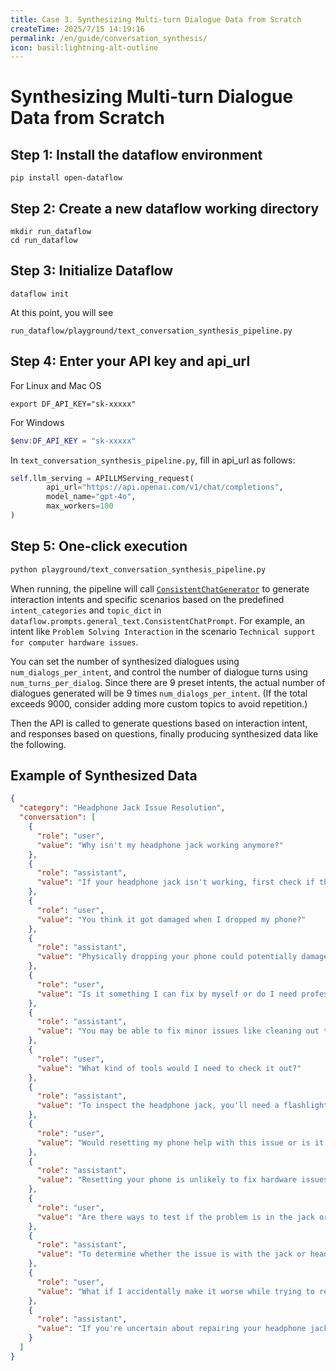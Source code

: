 ```yaml
---
title: Case 3. Synthesizing Multi-turn Dialogue Data from Scratch
createTime: 2025/7/15 14:19:16
permalink: /en/guide/conversation_synthesis/
icon: basil:lightning-alt-outline
---
```


# Synthesizing Multi-turn Dialogue Data from Scratch

## Step 1: Install the dataflow environment
```shell
pip install open-dataflow
```
## Step 2: Create a new dataflow working directory
```shell
mkdir run_dataflow
cd run_dataflow
```
## Step 3: Initialize Dataflow
```shell
dataflow init
```
At this point, you will see
```shell
run_dataflow/playground/text_conversation_synthesis_pipeline.py  
```
## Step 4: Enter your API key and api_url
For Linux and Mac OS
```shell
export DF_API_KEY="sk-xxxxx"
```

For Windows
```powershell
$env:DF_API_KEY = "sk-xxxxx"
```
In `text_conversation_synthesis_pipeline.py`, fill in api_url as follows:
```python
self.llm_serving = APILLMServing_request(
        api_url="https://api.openai.com/v1/chat/completions",
        model_name="gpt-4o",
        max_workers=100
)
```

## Step 5: One-click execution
```bash
python playground/text_conversation_synthesis_pipeline.py  
```

When running, the pipeline will call [`ConsistentChatGenerator`](/en/guide/text_generate_operators/) to generate interaction intents and specific scenarios based on the predefined `intent_categories` and `topic_dict` in `dataflow.prompts.general_text.ConsistentChatPrompt`. For example, an intent like `Problem Solving Interaction` in the scenario `Technical support for computer hardware issues`.

You can set the number of synthesized dialogues using `num_dialogs_per_intent`, and control the number of dialogue turns using `num_turns_per_dialog`. Since there are 9 preset intents, the actual number of dialogues generated will be 9 times `num_dialogs_per_intent`. (If the total exceeds 9000, consider adding more custom topics to avoid repetition.)

Then the API is called to generate questions based on interaction intent, and responses based on questions, finally producing synthesized data like the following.

## Example of Synthesized Data
```json
{
  "category": "Headphone Jack Issue Resolution",
  "conversation": [
    {
      "role": "user",
      "value": "Why isn't my headphone jack working anymore?"
    },
    {
      "role": "assistant",
      "value": "If your headphone jack isn't working, first check if there's any debris or dirt inside it by gently cleaning it with a toothpick or a small brush. Also, test your headphones on another device to ensure they aren't the problem."
    },
    {
      "role": "user",
      "value": "You think it got damaged when I dropped my phone?"
    },
    {
      "role": "assistant",
      "value": "Physically dropping your phone could potentially damage the headphone jack if it was a hard fall. Look for signs of physical damage around the jack first."
    },
    {
      "role": "user",
      "value": "Is it something I can fix by myself or do I need professional help?"
    },
    {
      "role": "assistant",
      "value": "You may be able to fix minor issues like cleaning out the jack yourself. However, if there's physical damage from the drop, you might need professional help for repairs."
    },
    {
      "role": "user",
      "value": "What kind of tools would I need to check it out?"
    },
    {
      "role": "assistant",
      "value": "To inspect the headphone jack, you'll need a flashlight to look for debris or damage and possibly a small brush or compressed air to clean it. Consult a repair guide if you're uncomfortable with this step."
    },
    {
      "role": "user",
      "value": "Would resetting my phone help with this issue or is it purely hardware?"
    },
    {
      "role": "assistant",
      "value": "Resetting your phone is unlikely to fix hardware issues with the headphone jack, but it can help rule out software-related audio problems."
    },
    {
      "role": "user",
      "value": "Are there ways to test if the problem is in the jack or headphones?"
    },
    {
      "role": "assistant",
      "value": "To determine whether the issue is with the jack or headphones, test your headphones on another device and try different headphones with your phone. This comparison helps isolate the problem."
    },
    {
      "role": "user",
      "value": "What if I accidentally make it worse while trying to repair it myself?"
    },
    {
      "role": "assistant",
      "value": "If you're uncertain about repairing your headphone jack, it might be safer to consult a professional. If you choose to proceed, follow a guide closely and take care to avoid slipping and using force inappropriately."
    }
  ]
}
```
